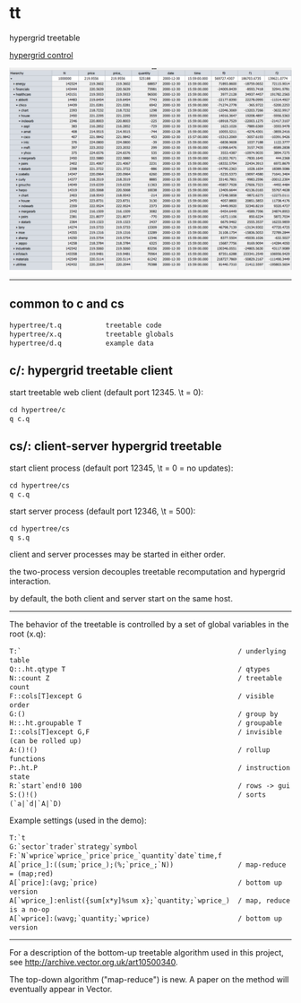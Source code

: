 # tt
hypergrid treetable

[hypergrid control](http://openfin.github.io/fin-hypergrid/components/fin-hypergrid/demo.html)

<img src="images/ht.png">

----------------------------------------------------------------------------------------------

common to c and cs
------------------

	hypertree/t.q			treetable code
	hypertree/x.q			treetable globals
	hypertree/d.q			example data

c/: hypergrid treetable client
------------------------------

start treetable web client (default port 12345. \t = 0):

	cd hypertree/c
	q c.q

cs/: client-server hypergrid treetable
--------------------------------------

start client process (default port 12345, \t = 0 = no updates):

	cd hypertree/cs
	q c.q

start server process (default port 12346, \t = 500):

	cd hypertree/cs
	q s.q

client and server processes may be started in either order.

the two-process version decouples treetable recomputation and hypergrid interaction.

by default, the both client and server start on the same host.

----------------------------------------------------

The behavior of the treetable is controlled by a set of global variables in the root (x.q):

	T:`                                                      / underlying table
	Q::.ht.qtype T                                           / qtypes
	N::count Z                                               / treetable count
	F::cols[T]except G                                       / visible order
	G:()                                                     / group by 
	H::.ht.groupable T                                       / groupable
	I::cols[T]except G,F                                     / invisible (can be rolled up)
	A:()!()                                                  / rollup functions
	P:.ht.P                                                  / instruction state
	R:`start`end!0 100                                       / rows -> gui
	S:()!()                                                  / sorts (`a|`d|`A|`D)

Example settings (used in the demo):

	T:`t
	G:`sector`trader`strategy`symbol
	F:`N`wprice`wprice_`price`price_`quantity`date`time,f
	A[`price_]:((sum;`price_);(%;`price_;`N))                / map-reduce = (map;red)
	A[`price]:(avg;`price)                                   / bottom up version
	A[`wprice_]:enlist({sum[x*y]%sum x};`quantity;`wprice_)  / map, reduce is a no-op
	A[`wprice]:(wavg;`quantity;`wprice)                      / bottom up version
	
--------------------------------------------------

For a description of the bottom-up treetable algorithm used in this project, see http://archive.vector.org.uk/art10500340.

The top-down algorithm ("map-reduce") is new.  A paper on the method will eventually appear in Vector.


